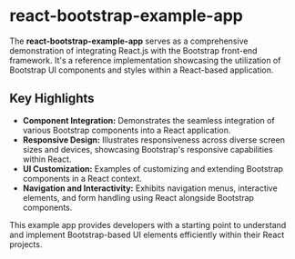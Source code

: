 # react-bootstrap-example-app

The **react-bootstrap-example-app** serves as a comprehensive demonstration of integrating React.js with the Bootstrap front-end framework. It's a reference implementation showcasing the utilization of Bootstrap UI components and styles within a React-based application.

## Key Highlights

- **Component Integration:** Demonstrates the seamless integration of various Bootstrap components into a React application.
- **Responsive Design:** Illustrates responsiveness across diverse screen sizes and devices, showcasing Bootstrap's responsive capabilities within React.
- **UI Customization:** Examples of customizing and extending Bootstrap components in a React context.
- **Navigation and Interactivity:** Exhibits navigation menus, interactive elements, and form handling using React alongside Bootstrap components.

This example app provides developers with a starting point to understand and implement Bootstrap-based UI elements efficiently within their React projects.
